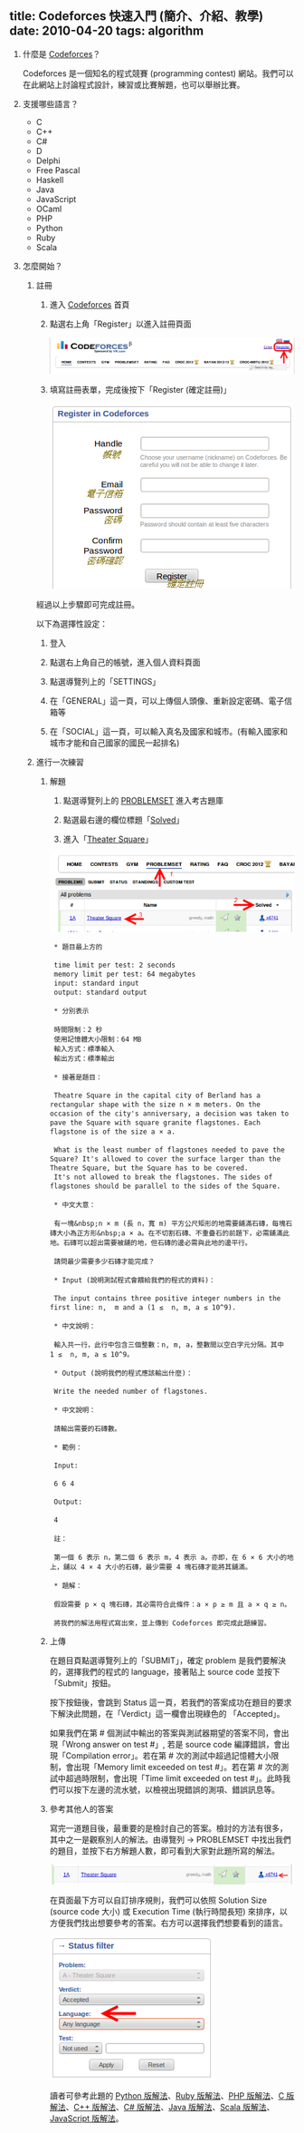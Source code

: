 title: Codeforces 快速入門 (簡介、介紹、教學)
date: 2010-04-20
tags: algorithm
---

1. 什麼是 [Codeforces](http://codeforces.com/)？

    Codeforces 是一個知名的程式競賽 (programming contest) 網站。我們可以在此網站上討論程式設計，練習或比賽解題，也可以舉辦比賽。
<!-- more -->
2. 支援哪些語言？

    * C
    * C++
    * C#
    * D
    * Delphi
    * Free Pascal
    * Haskell
    * Java
    * JavaScript
    * OCaml
    * PHP
    * Python
    * Ruby
    * Scala

3. 怎麼開始？

    1. 註冊

        1. 進入 [Codeforces](http://codeforces.com/) 首頁

        2. 點選右上角「Register」以進入註冊頁面

            [![begin to register](images/codeforces-begin-to-register.png)](images/codeforces-begin-to-register.png)

        3. 填寫註冊表單，完成後按下「Register (確定註冊)」

            [![registration form](images/codeforces-registration-form.png)](images/codeforces-registration-form.png)

        經過以上步驟即可完成註冊。

        以下為選擇性設定：

        1. 登入

        2. 點選右上角自己的帳號，進入個人資料頁面

        3. 點選導覽列上的「SETTINGS」

        4. 在「GENERAL」這一頁，可以上傳個人頭像、重新設定密碼、電子信箱等

        5. 在「SOCIAL」這一頁，可以輸入真名及國家和城市。(有輸入國家和城市才能和自己國家的國民一起排名)

    2. 進行一次練習

        1. 解題

            1. 點選導覽列上的 [PROBLEMSET](http://codeforces.com/problemset) 進入考古題庫

            2. 點選最右邊的欄位標題「[Solved](http://codeforces.com/problemset?order=BY_SOLVED_DESC)」

            3. 進入「[Theater Square](http://codeforces.com/problemset/problem/1/A)」

            [![problemset](images/codeforces-problemset.png)](images/codeforces-problemset.png)

                * 題目最上方的

                time limit per test: 2 seconds
                memory limit per test: 64 megabytes
                input: standard input
                output: standard output

                * 分別表示

                時間限制：2 秒
                使用記憶體大小限制：64 MB
                輸入方式：標準輸入
                輸出方式：標準輸出

                * 接著是題目：

                Theatre Square in the capital city of Berland has a rectangular shape with the size n × m meters. On the occasion of the city's anniversary, a decision was taken to pave the Square with square granite flagstones. Each flagstone is of the size a × a.

                What is the least number of flagstones needed to pave the Square? It's allowed to cover the surface larger than the Theatre Square, but the Square has to be covered.
                It's not allowed to break the flagstones. The sides of flagstones should be parallel to the sides of the Square.

                * 中文大意：

                有一塊&nbsp;n × m (長 n，寬 m) 平方公尺矩形的地需要舖滿石磚，每塊石磚大小為正方形&nbsp;a × a。在不切割石磚、不重疊石的前題下，必需舖滿此地。石磚可以超出需要被舖的地，但石磚的邊必需與此地的邊平行。

                請問最少需要多少石磚才能完成？

                * Input (說明測試程式會餵給我們的程式的資料)：

                The input contains three positive integer numbers in the first line: n,  m and a (1 ≤  n, m, a ≤ 10^9).

                * 中文說明：

                輸入共一行，此行中包含三個整數：n, m, a，整數間以空白字元分隔。其中 1 ≤  n, m, a ≤ 10^9。

                * Output (說明我們的程式應該輸出什麼)：

                Write the needed number of flagstones.

                * 中文說明：

                請輸出需要的石磚數。

                * 範例：

                Input:

                6 6 4

                Output:

                4

                註：

                第一個 6 表示 n，第二個 6 表示 m，4 表示 a。亦即，在 6 × 6 大小的地上，舖以 4 × 4 大小的石磚，最少需要 4 塊石磚才能將其舖滿。

                * 題解：

                假設需要 p × q 塊石磚，其必需符合此條件：a × p ≥ m 且 a × q ≥ n。

                將我們的解法用程式寫出來，並上傳到 Codeforces 即完成此題練習。

        2. 上傳

            在題目頁點選導覽列上的「SUBMIT」，確定 problem 是我們要解決的，選擇我們的程式的 language，接著貼上 source code 並按下「Submit」按鈕。

            按下按鈕後，會跳到 Status 這一頁，若我們的答案成功在題目的要求下解決此問題，在「Verdict」這一欄會出現綠色的 「Accepted」。

            如果我們在第 # 個測試中輸出的答案與測試器期望的答案不同，會出現「Wrong answer on test #」, 若是 source code 編譯錯誤，會出現「Compilation error」。若在第 # 次的測試中超過記憶體大小限制，會出現「Memory limit exceeded on test #」。若在第 # 次的測試中超過時限制，會出現「Time limit exceeded on test #」。此時我們可以按下左邊的流水號，以檢視出現錯誤的測項、錯誤訊息等。

        3. 參考其他人的答案

            寫完一道題目後，最重要的是檢討自己的答案。檢討的方法有很多，其中之一是觀察別人的解法。由導覽列 → PROBLEMSET 中找出我們的題目，並按下右方解題人數，即可看到大家對此題所寫的解法。

            [![solved](images/codeforces-solved.png)](images/codeforces-solved.png)

            在頁面最下方可以自訂排序規則，我們可以依照 Solution Size (source code 大小) 或 Execution Time (執行時間長短) 來排序，以方便我們找出想要參考的答案。右方可以選擇我們想要看到的語言。

            [![languages](images/codeforces-solved-languages.png)](images/codeforces-solved-languages.png)

            讀者可參考此題的 [Python 版解法](http://codeforces.com/contest/1/submission/1647521)、[Ruby 版解法](http://codeforces.com/contest/1/submission/2337277)、[PHP 版解法](http://codeforces.com/contest/1/submission/889578)、[C 版解法](http://codeforces.com/contest/1/submission/1337822)、[C++ 版解法](http://codeforces.com/contest/1/submission/759)、[C# 版解法](http://codeforces.com/contest/1/submission/2032793)、[Java 版解法](http://codeforces.com/contest/1/submission/604386)、[Scala 版解法](http://codeforces.com/contest/1/submission/1903268)、[JavaScript 版解法](http://codeforces.com/contest/1/submission/5482791)。

